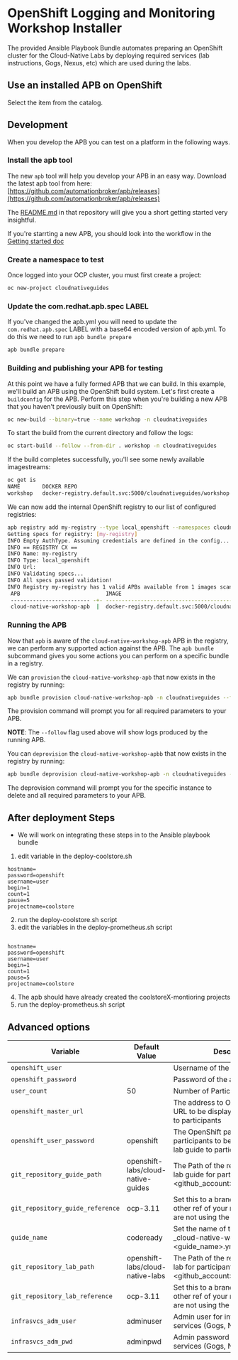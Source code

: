 OpenShift  Logging and Monitoring Workshop Installer
=========

The provided Ansible Playbook Bundle automates preparing an OpenShift cluster for the Cloud-Native Labs 
by deploying required services (lab instructions, Gogs, Nexus, etc) which are used during the labs.

## Use an installed APB on OpenShift
Select the item from the catalog.

## Development
When you develop the APB you can test on a platform in the following ways.

### Install the apb tool
The new `apb` tool will help you develop your APB in an easy way. Download the latest apb tool 
from here: [https://github.com/automationbroker/apb/releases](https://github.com/automationbroker/apb/releases)

The [README.md](https://github.com/automationbroker/apb/blob/master/README.md) in that repository will give you a short getting started very insightful.

If you're starrting a new APB, you should look into the workflow in the [Getting started doc](https://github.com/automationbroker/apb/blob/master/docs/getting_started.md)

### Create a namespace to test
Once logged into your OCP cluster, you must first create a project:

```bash
oc new-project cloudnativeguides
```

### Update the com.redhat.apb.spec LABEL
If you've changed the apb.yml you will need to update the `com.redhat.apb.spec` LABEL with a base64 encoded version of apb.yml. To do this we need to run `apb bundle prepare`

```bash
apb bundle prepare
```

### Building and publishing your APB for testing

At this point we have a fully formed APB that we can build. In this example, we'll build an APB using the OpenShift build system. Let's first create a `buildconfig` for the APB. Perform this step when you're building a new APB that you haven't previously built on OpenShift:

```bash
oc new-build --binary=true --name workshop -n cloudnativeguides
```

To start the build from the current directory and follow the logs:

```bash
oc start-build --follow --from-dir . workshop -n cloudnativeguides
```

If the build completes successfully, you'll see some newly available imagestreams:

```bash
oc get is
NAME       DOCKER REPO                                                  TAGS     UPDATED
workshop   docker-registry.default.svc:5000/cloudnativeguides/workshop   latest   About a minute ago
```

We can now add the internal OpenShift registry to our list of configured registries:

```bash
apb registry add my-registry --type local_openshift --namespaces cloudnativeguides
Getting specs for registry: [my-registry]
INFO Empty AuthType. Assuming credentials are defined in the config...
INFO == REGISTRY CX ==
INFO Name: my-registry
INFO Type: local_openshift
INFO Url:
INFO Validating specs...
INFO All specs passed validation!
INFO Registry my-registry has 1 valid APBs available from 1 images scanned
 APB                           IMAGE                                                          REGISTRY
 ------------------------- -+- ---------------------------------------------------------- -+- -----------
 cloud-native-workshop-apb  |  docker-registry.default.svc:5000/cloudnativeguides/workshop  |  my-registry
```

### Running the APB
Now that `apb` is aware of the `cloud-native-workshop-apb` APB in the registry, we can perform any supported action against the APB. The `apb bundle` subcommand gives you some actions you can perform on a specific bundle in a registry.

We can `provision` the `cloud-native-workshop-apb` that now exists in the registry by running:

```bash
apb bundle provision cloud-native-workshop-apb -n cloudnativeguides --follow
```

The provision command will prompt you for all required parameters to your APB.

__NOTE__: The `--follow` flag used above will show logs produced by the running APB.

You can `deprovision` the `cloud-native-workshop-apbb` that now exists in the registry by running:

```bash
apb bundle deprovision cloud-native-workshop-apb -n cloudnativeguides --follow
```

The deprovision command will prompt you for the specific instance to delete and all required parameters to your APB.

## After deployment Steps
* We will work on integrating these steps in to the Ansible playbook bundle
1. edit variable in the deploy-coolstore.sh
```
hostname=
password=openshift
username=user
begin=1
count=1
pause=5
projectname=coolstore
```
2. run the deploy-coolstore.sh script
3. edit the variables in the deploy-prometheus.sh script
```

hostname=
password=openshift
username=user
begin=1
count=1
pause=5
projectname=coolstore
```
4. The apb should have already created the coolstoreX-montioring projects
5. run the  deploy-prometheus.sh script

## Advanced options

|Variable                   | Default Value            | Description   |
|---------------------------|--------------------------|---------------|
|`openshift_user`      |  | Username of the admin user |
|`openshift_password`      |  | Password of the admin user |
|`user_count`      | 50 | Number of Participants  |
|`openshift_master_url`      |  | The address to OpenShift master URL to be displayed in the lab guide to participants  |
|`openshift_user_password`      | openshift | The OpenShift password for participants to be displayed in the lab guide to participants  |
|`git_repository_guide_path` | openshift-labs/cloud-native-guides | The Path of the repository with the lab guide for participants <github_account>/<github_project> |
|`git_repository_guide_reference`      | ocp-3.11 | Set this to a branch name, tag or other ref of your repository if you are not using the default branch.  |
|`guide_name`      | codeready | Set the name of the guide for _cloud-native-workshop-<guide_name>.yml |
|`git_repository_lab_path`      | openshift-labs/cloud-native-labs | The Path of the repository with the lab for participants <github_account>/<github_project>  |
|`git_repository_lab_reference`      | ocp-3.11 |  Set this to a branch name, tag or other ref of your repository if you are not using the default branch |
|`infrasvcs_adm_user`      | adminuser | Admin user for infrastructure services (Gogs, Nexus, ...) |
|`infrasvcs_adm_pwd`      | adminpwd | Admin password for infrastructure services (Gogs, Nexus, ...) |
